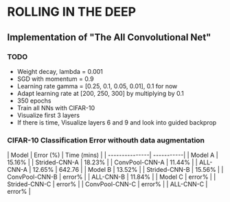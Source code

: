 # ROLLING IN THE DEEP
## Implementation of "The All Convolutional Net"

### TODO
* Weight decay, lambda = 0.001
* SGD with momentum = 0.9
* Learning rate gamma = [0.25, 0.1, 0.05, 0.01], 0.1 for now
* Adapt learning rate at [200, 250, 300] by multiplying by 0.1
* 350 epochs
* Train all NNs with CIFAR-10
* Visualize first 3 layers
* If there is time, Visualize layers 6 and 9 and look into guided
  backprop


### CIFAR-10 Classification Error withouth data augmentation
| Model           | Error (%) |  Time (mins) |
| ---------------| -----------|
| Model A         |     15.16% |
| Strided-CNN-A   |     18.23% |
| ConvPool-CNN-A  |     11.44% |
| ALL-CNN-A       |     12.65% |	642.76 |
| Model B         |     13.52% |
| Strided-CNN-B   |     15.56% |
| ConvPool-CNN-B  |     error% |
| ALL-CNN-B       |     11.84% |
| Model C         |     error% |
| Strided-CNN-C   |     error% |
| ConvPool-CNN-C  |     error% |
| ALL-CNN-C       |     error% |

